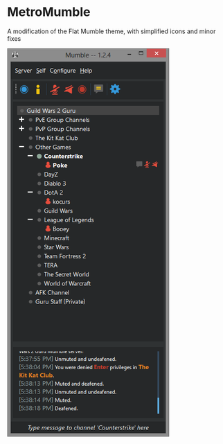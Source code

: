 # MetroMumble

A modification of the Flat Mumble theme, with simplified icons and minor fixes

![](screenshot.png)
